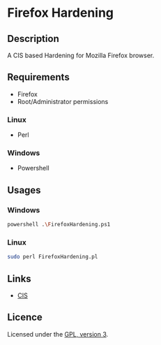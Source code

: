 # Firefox Hardening

## Description

A CIS based Hardening for Mozilla Firefox browser.

## Requirements

 - Firefox
 - Root/Administrator permissions

### Linux

 - Perl

### Windows

 - Powershell

## Usages

### Windows

```bash
powershell .\FirefoxHardening.ps1
```

### Linux

```bash
sudo perl FirefoxHardening.pl
```

## Links

 - [CIS](https://www.cisecurity.org/benchmark/mozilla_firefox)

## Licence

Licensed under the [GPL, version 3](https://www.gnu.org/licenses/).
